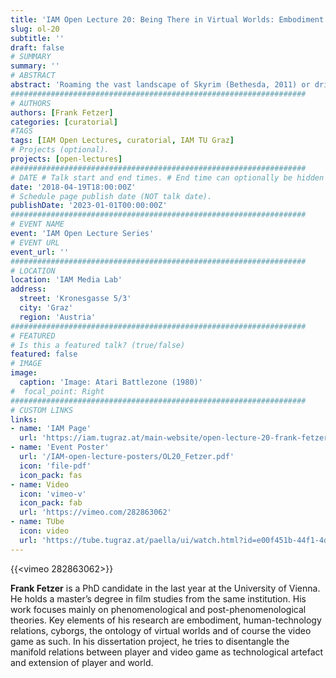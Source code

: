 ```yaml
---
title: 'IAM Open Lecture 20: Being There in Virtual Worlds: Embodiment as Foundation of Spatial Conception in Virtual Environments'
slug: ol-20
subtitle: ''
draft: false
# SUMMARY
summary: ''
# ABSTRACT 
abstract: 'Roaming the vast landscape of Skyrim (Bethesda, 2011) or driving a sports car through the busy streets of Los Santos (GTA V, Rockstar, 2013) seems like a quite normal, everyday thing to do. And still, navigating through these virtual worlds (which are in many ways close simulations of our physical world) re-shapes our conception of space extremely. This presentation will have a closer look at how inhabiting virtual worlds comes about in phenomenological terms. Starting with the assumption that spatial conception is a function of our embodied existence, it explores how the use of technology alters our grasp of space. Foregrounding the avatar as crucial part in virtual embodiment as prosthetic vicarious body of the player, this talk will address how its physical properties and capabilities determine our comprehension of virtual space.'
##################################################################
# AUTHORS 
authors: [Frank Fetzer]
categories: [curatorial]
#TAGS
tags: [IAM Open Lectures, curatorial, IAM TU Graz]
# Projects (optional).
projects: [open-lectures]
##################################################################
# DATE # Talk start and end times. # End time can optionally be hidden by prefixing the line with `#`.
date: '2018-04-19T18:00:00Z'
# Schedule page publish date (NOT talk date).
publishDate: '2023-01-01T00:00:00Z'
##################################################################
# EVENT NAME 
event: 'IAM Open Lecture Series'
# EVENT URL 
event_url: ''
##################################################################
# LOCATION 
location: 'IAM Media Lab'
address:
  street: 'Kronesgasse 5/3'
  city: 'Graz'
  region: 'Austria'
##################################################################
# FEATURED
# Is this a featured talk? (true/false)
featured: false
# IMAGE 
image:
  caption: 'Image: Atari Battlezone (1980)'
#  focal_point: Right
##################################################################
# CUSTOM LINKS 
links:
- name: 'IAM Page'
  url: 'https://iam.tugraz.at/main-website/open-lecture-20-frank-fetzer-being-there-in-virtual-worlds/'
- name: 'Event Poster'
  url: '/IAM-open-lecture-posters/OL20_Fetzer.pdf'
  icon: 'file-pdf'
  icon_pack: fas
- name: Video
  icon: 'vimeo-v'
  icon_pack: fab
  url: 'https://vimeo.com/282863062'
- name: TUbe
  icon: video
  url: 'https://tube.tugraz.at/paella/ui/watch.html?id=e00f451b-44f1-4d2b-8a40-4f0114f6238f'
---
```


{{<vimeo 282863062>}}

**Frank Fetzer** is a PhD candidate in the last year at the University of Vienna. He holds a master’s degree in film studies from the same institution. His work focuses mainly on phenomenological and post-phenomenological theories. Key elements of his research are embodiment, human-technology relations, cyborgs, the ontology of virtual worlds and of course the video game as such. In his dissertation project, he tries to disentangle the manifold relations between player and video game as technological artefact and extension of player and world.

<!--
IAM Open Lecture #20  
Frank Fetzer  
Being There in Virtual Worlds: Embodiment as Foundation of Spatial Conception in Virtual Environments  
18:00 Thursday 19 April 2018  
IAM Media Lab, Kronesgasse 5/III

Event poster https://iam.tugraz.at/wp-content/uploads/2018/03/OL20_Fetzer.pdf

Original post: https://iam.tugraz.at/2018/03/ol_fetzer/
-->